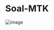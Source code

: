 # Soal-MTK
![image](https://github.com/YooWill/Soal-MTK/assets/144597695/fa2dbf32-111b-4873-89cd-af426f593364)
